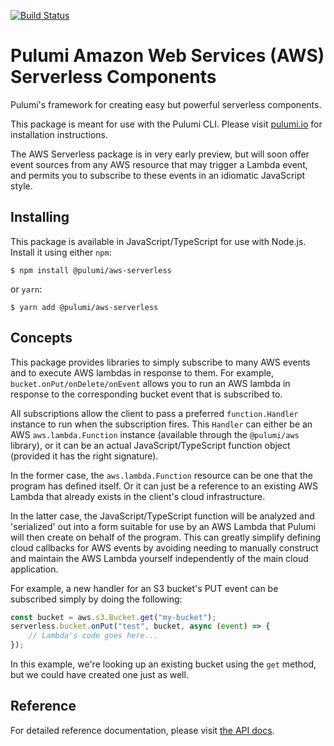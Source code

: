 [![Build Status](https://travis-ci.com/pulumi/pulumi-aws-serverless.svg?token=eHg7Zp5zdDDJfTjY8ejq&branch=master)](https://travis-ci.com/pulumi/pulumi-aws-serverless)

# Pulumi Amazon Web Services (AWS) Serverless Components

Pulumi's framework for creating easy but powerful serverless components.

This package is meant for use with the Pulumi CLI.  Please visit [pulumi.io](https://pulumi.io) for
installation instructions.

The AWS Serverless package is in very early preview, but will soon offer event sources from any AWS resource that
may trigger a Lambda event, and permits you to subscribe to these events in an idiomatic JavaScript style.

## Installing

This package is available in JavaScript/TypeScript for use with Node.js.  Install it using either `npm`:

    $ npm install @pulumi/aws-serverless

or `yarn`:

    $ yarn add @pulumi/aws-serverless

## Concepts

This package provides libraries to simply subscribe to many AWS events and to execute AWS lambdas in response to them.
For example, `bucket.onPut/onDelete/onEvent` allows you to run an AWS lambda in response to the corresponding bucket
event that is subscribed to.

All subscriptions allow the client to pass a preferred `function.Handler` instance to run when the subscription fires.
This `Handler` can either be an AWS `aws.lambda.Function` instance (available through the `@pulumi/aws` library), or it
can be an actual JavaScript/TypeScript function object (provided it has the right signature).

In the former case, the `aws.lambda.Function` resource can be one that the program has defined itself.  Or it can just
be a reference to an existing AWS Lambda that already exists in the client's cloud infrastructure.

In the latter case, the JavaScript/TypeScript function will be analyzed and 'serialized' out into a form suitable for
use by an AWS Lambda that Pulumi will then create on behalf of the program.  This can greatly simplify defining
cloud callbacks for AWS events by avoiding needing to manually construct and maintain the AWS Lambda yourself
independently of the main cloud application.

For example, a new handler for an S3 bucket's PUT event can be subscribed simply by doing the following:

```typescript
const bucket = aws.s3.Bucket.get("my-bucket");
serverless.bucket.onPut("test", bucket, async (event) => {
    // Lambda's code goes here...
});
```

In this example, we're looking up an existing bucket using the `get` method, but we could have created one just as well.

## Reference

For detailed reference documentation, please visit [the API docs](
https://pulumi.io/reference/pkg/nodejs/@pulumi/aws-serverless/index.html).
